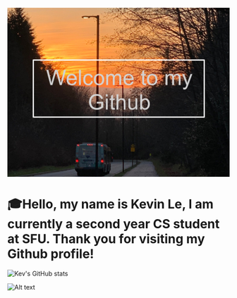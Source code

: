 ![Kevin Le](https://raw.githubusercontent.com/Thachsaudoi/Thachsaudoi/main/photo.jpg)
 # 🎓Hello, my name is Kevin Le, I am currently a second year CS student at SFU. Thank you for visiting my Github profile!

![Kev's GitHub stats](https://github-readme-stats.vercel.app/api?username=Thachsaudoi&show_icons=true&theme=tokyonight)

![Alt text](https://spotify-recently-played-readme.vercel.app/api?user=21tga3ikeffgomqywnr25ufdy)

